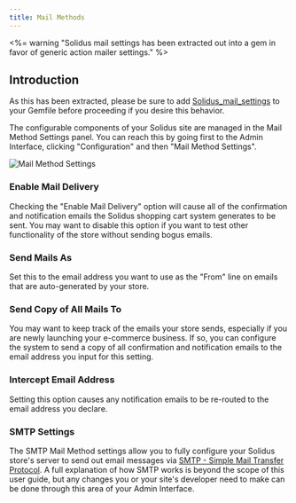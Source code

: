 ```yaml
---
title: Mail Methods
---
```


<%= warning "Solidus mail settings has been extracted out into a gem in favor of generic action mailer settings." %>

## Introduction

As this has been extracted, please be sure to add [Solidus_mail_settings](https://github.com/Solidus-contrib/Solidus_mail_settings) to your Gemfile before proceeding if you desire this behavior.

The configurable components of your Solidus site are managed in the Mail Method Settings panel. You can reach this by going first to the Admin Interface, clicking "Configuration" and then "Mail Method Settings".

![Mail Method Settings](/images/user/config/mail_method_settings.jpg)

### Enable Mail Delivery

Checking the "Enable Mail Delivery" option will cause all of the confirmation and notification emails the Solidus shopping cart system generates to be sent. You may want to disable this option if you want to test other functionality of the store without sending bogus emails.

### Send Mails As

Set this to the email address you want to use as the "From" line on emails that are auto-generated by your store.

### Send Copy of All Mails To

You may want to keep track of the emails your store sends, especially if you are newly launching your e-commerce business. If so, you can configure the system to send a copy of all confirmation and notification emails to the email address you input for this setting.

### Intercept Email Address

Setting this option causes any notification emails to be re-routed to the email address you declare.

### SMTP Settings

The SMTP Mail Method settings allow you to fully configure your Solidus store's server to send out email messages via [SMTP - Simple Mail Transfer Protocol](http://en.wikipedia.org/wiki/Simple_Mail_Transfer_Protocol). A full explanation of how SMTP works is beyond the scope of this user guide, but any changes you or your site's developer need to make can be done through this area of your Admin Interface.
